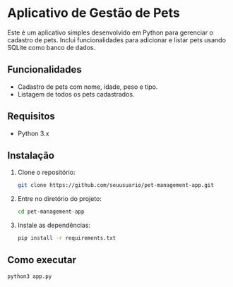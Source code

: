 # Aplicativo de Gestão de Pets

Este é um aplicativo simples desenvolvido em Python para gerenciar o cadastro de pets. Inclui funcionalidades para adicionar e listar pets usando SQLite como banco de dados.

## Funcionalidades

- Cadastro de pets com nome, idade, peso e tipo.
- Listagem de todos os pets cadastrados.

## Requisitos

- Python 3.x

## Instalação

1. Clone o repositório:
    ```bash
    git clone https://github.com/seuusuario/pet-management-app.git
    ```
2. Entre no diretório do projeto:
    ```bash
    cd pet-management-app
    ```
3. Instale as dependências:
    ```bash
    pip install -r requirements.txt
    ```

## Como executar

```bash
python3 app.py
